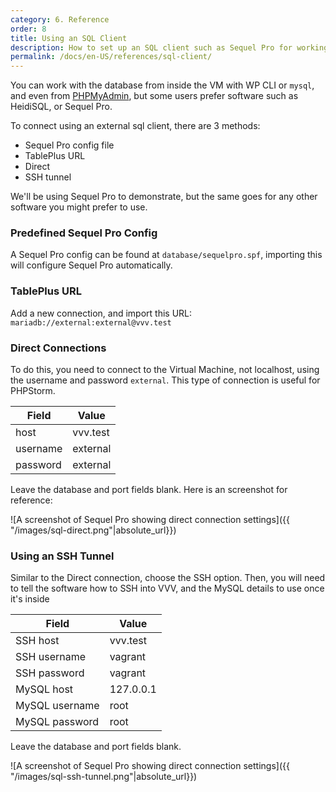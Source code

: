 ```yaml
---
category: 6. Reference
order: 8
title: Using an SQL Client
description: How to set up an SQL client such as Sequel Pro for working with the VVV database
permalink: /docs/en-US/references/sql-client/
---
```


You can work with the database from inside the VM with WP CLI or `mysql`, and even from [PHPMyAdmin](http://vvv.test/phpmyadmin), but some users prefer software such as HeidiSQL, or Sequel Pro.

To connect using an external sql client, there are 3 methods:

 - Sequel Pro config file
 - TablePlus URL
 - Direct
 - SSH tunnel

We'll be using Sequel Pro to demonstrate, but the same goes for any other software you might prefer to use.

### Predefined Sequel Pro Config

A Sequel Pro config can be found at `database/sequelpro.spf`, importing this will configure Sequel Pro automatically.

### TablePlus URL

Add a new connection, and import this URL: `mariadb://external:external@vvv.test`

### Direct Connections

To do this, you need to connect to the Virtual Machine, not localhost, using the username and password `external`. This type of connection is useful for PHPStorm.

| Field    	| Value    	|
|----------	|----------	|
| host     	| vvv.test 	|
| username 	| external 	|
| password 	| external 	|

Leave the database and port fields blank. Here is an screenshot for reference:

![A screenshot of Sequel Pro showing direct connection settings]({{ "/images/sql-direct.png"|absolute_url}})

### Using an SSH Tunnel

Similar to the Direct connection, choose the SSH option. Then, you will need to tell the software how to SSH into VVV, and the MySQL details to use once it's inside

| Field          	| Value     	|
|----------------	|-----------	|
| SSH host       	| vvv.test  	|
| SSH username   	| vagrant   	|
| SSH password   	| vagrant   	|
| MySQL host     	| 127.0.0.1 	|
| MySQL username 	| root      	|
| MySQL password 	| root      	|

Leave the database and port fields blank.

![A screenshot of Sequel Pro showing direct connection settings]({{ "/images/sql-ssh-tunnel.png"|absolute_url}})
